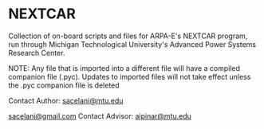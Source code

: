 # NEXTCAR
Collection of on-board scripts and files for ARPA-E's NEXTCAR program, run through Michigan Technological University's Advanced Power Systems Research Center.

NOTE:	Any file that is imported into a different file will have a compiled companion file (.pyc).
		Updates to imported files will not take effect unless the .pyc companion file is deleted

		
Contact Author:		sacelani@mtu.edu

sacelani@gmail.com
Contact Advisor:	ajpinar@mtu.edu
					
			